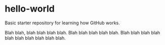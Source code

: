 # hello-world
Basic starter repository for learning how GitHub works.

Blah blah, blah blah blah blah. Blah blah blah blah blah. Blah blah blah blah blah blah blah blah blah blah.

